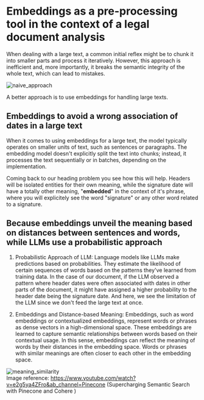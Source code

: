 # Embeddings as a pre-processing tool in the context of a legal document analysis

When dealing with a large text, a common initial reflex might be to chunk it into smaller parts and process it iteratively. However, this approach is inefficient and, more importantly, it breaks the semantic integrity of the whole text, which can lead to mistakes.


![naive_approach](https://raw.githubusercontent.com/alexnesov/LLMs-and-Agents/main/Use%20Case/Diagrams%20%26%20IMGs/chunk.png)    


A better approach is to use embeddings for handling large texts.

## Embeddings to avoid a wrong association of dates in a large text

When it comes to using embeddings for a large text, the model typically operates on smaller units of text, such as sentences or paragraphs. The embedding model doesn't explicitly split the text into chunks; instead, it processes the text sequentially or in batches, depending on the implementation.

Coming back to our heading problem you see how this will help. Headers will be isolated entities for their own meaning, while the signature date will have a totally other meaning, "**embedded**" in the context of it's phrase, where you will explicitely see the word "signature" or any other word related to a signature.

## Because embeddings unveil the meaning based on distances between sentences and words, while LLMs use a probabilistic approach

1. Probabilistic Approach of LLM: Language models like LLMs make predictions based on probabilities. They estimate the likelihood of certain sequences of words based on the patterns they've learned from training data. In the case of our document, if the LLM observed a pattern where header dates were often associated with dates in other parts of the document, it might have assigned a higher probability to the header date being the signature date. And here, we see the limitation of the LLM since we don't feed the large text at once.

2. Embeddings and Distance-based Meaning: Embeddings, such as word embeddings or contextualized embeddings, represent words or phrases as dense vectors in a high-dimensional space. These embeddings are learned to capture semantic relationships between words based on their contextual usage. In this sense, embeddings can reflect the meaning of words by their distances in the embedding space. Words or phrases with similar meanings are often closer to each other in the embedding space.



![meaning_similarity](https://raw.githubusercontent.com/alexnesov/LLMs-and-Agents/main/Vector-based%20Information%20Retrieval%20System/meaning_similarity.png)    
Image reference: https://www.youtube.com/watch?v=e2g5ya4ZFro&ab_channel=Pinecone (Supercharging Semantic Search with Pinecone and Cohere
)